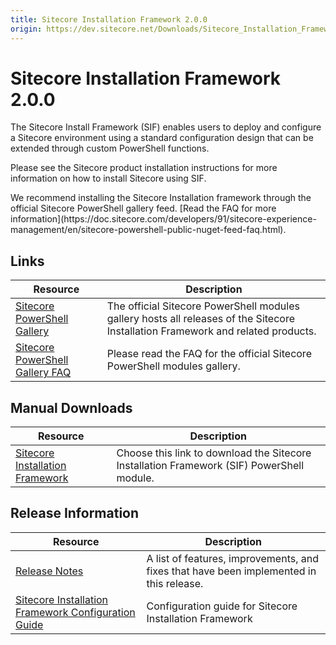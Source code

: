 ```yaml
---
title: Sitecore Installation Framework 2.0.0
origin: https://dev.sitecore.net/Downloads/Sitecore_Installation_Framework/2x/Sitecore_Installation_Framework_200.aspx
---
```


# Sitecore Installation Framework 2.0.0

The Sitecore Install Framework (SIF) enables users to deploy and configure a Sitecore environment using a standard configuration design that can be extended through custom PowerShell functions.

Please see the Sitecore product installation instructions for more information on how to install Sitecore using SIF.

  <Alert variant='warning' mb={4}>
    <AlertIcon />
    We recommend installing the Sitecore Installation framework through the official Sitecore PowerShell gallery feed. [Read the FAQ for more information](https://doc.sitecore.com/developers/91/sitecore-experience-management/en/sitecore-powershell-public-nuget-feed-faq.html).
  </Alert>
  

## Links

 | Resource | Description |
 | --- | --- |
 | [Sitecore PowerShell Gallery](https://cloudsmith.io/~sitecore/repos/resources/packages/) | The official Sitecore PowerShell modules gallery hosts all releases of the Sitecore Installation Framework and related products. |
 | [Sitecore PowerShell Gallery FAQ](https://doc.sitecore.net/sitecore_experience_platform/developing/developing_with_sitecore/sitecore_powershell_public_nuget_feed_faq) | Please read the FAQ for the official Sitecore PowerShell modules gallery. |

## Manual Downloads

 | Resource | Description |
 | --- | --- |
 | [Sitecore Installation Framework](https://sitecoredev.azureedge.net/~/media/5C1E96D768AF4364B68A00B962F5B3FE.ashx?date=20181128T090825) | Choose this link to download the Sitecore Installation Framework (SIF) PowerShell module. |

## Release Information

 | Resource | Description |
 | --- | --- |
 | [Release Notes](/downloads/Sitecore%20Installation%20Framework/2x/Sitecore%20Installation%20Framework%20200/Release%20Notes) | A list of features, improvements, and fixes that have been implemented in this release. |
 | [Sitecore Installation Framework Configuration Guide](https://sitecoredev.azureedge.net/~/media/EA8D237B7FF9432DBBC71E6D9F1A6D5E.ashx?date=20181207T132958) | Configuration guide for Sitecore Installation Framework |